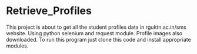 # Retrieve_Profiles
This project is about to get all the student profiles data in rguktn.ac.in/sms website. Using python selenium and request module. Profile images also downloaded.
To run this program just clone this code and install appropriate modules.
